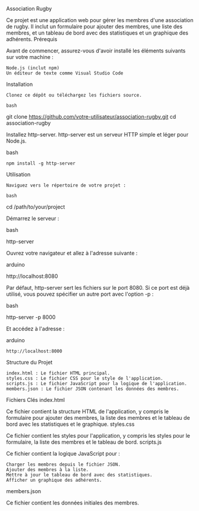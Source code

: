 Association Rugby

Ce projet est une application web pour gérer les membres d'une association de rugby. Il inclut un formulaire pour ajouter des membres, une liste des membres, et un tableau de bord avec des statistiques et un graphique des adhérents.
Prérequis

Avant de commencer, assurez-vous d'avoir installé les éléments suivants sur votre machine :

    Node.js (inclut npm)
    Un éditeur de texte comme Visual Studio Code

Installation

    Clonez ce dépôt ou téléchargez les fichiers source.

    bash

git clone https://github.com/votre-utilisateur/association-rugby.git
cd association-rugby

Installez http-server. http-server est un serveur HTTP simple et léger pour Node.js.

bash

    npm install -g http-server

Utilisation

    Naviguez vers le répertoire de votre projet :

    bash

cd /path/to/your/project

Démarrez le serveur :

bash

http-server

Ouvrez votre navigateur et allez à l'adresse suivante :

arduino

http://localhost:8080

Par défaut, http-server sert les fichiers sur le port 8080. Si ce port est déjà utilisé, vous pouvez spécifier un autre port avec l'option -p :

bash

http-server -p 8000

Et accédez à l'adresse :

arduino

    http://localhost:8000

Structure du Projet

    index.html : Le fichier HTML principal.
    styles.css : Le fichier CSS pour le style de l'application.
    scripts.js : Le fichier JavaScript pour la logique de l'application.
    members.json : Le fichier JSON contenant les données des membres.

Fichiers Clés
index.html

Ce fichier contient la structure HTML de l'application, y compris le formulaire pour ajouter des membres, la liste des membres et le tableau de bord avec les statistiques et le graphique.
styles.css

Ce fichier contient les styles pour l'application, y compris les styles pour le formulaire, la liste des membres et le tableau de bord.
scripts.js

Ce fichier contient la logique JavaScript pour :

    Charger les membres depuis le fichier JSON.
    Ajouter des membres à la liste.
    Mettre à jour le tableau de bord avec des statistiques.
    Afficher un graphique des adhérents.

members.json

Ce fichier contient les données initiales des membres.